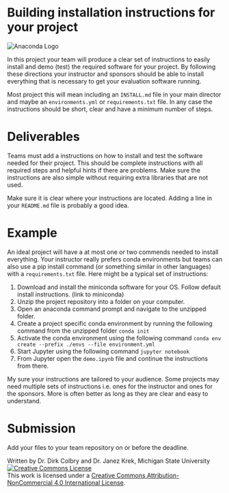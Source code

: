 # Building installation instructions for your project

![Anaconda Logo](https://optimise2.assets-servd.host/voracious-blesbok/production/anaconda-meta.jpg?w=1200&h=630&q=82&auto=format&fit=clip&dm=1632326952&s=2b336a00fa13405f84ce2f5b74e21fee)

In this project your team will produce a clear set of instructions to easily install and demo (test) the required software for your project.  By following these directions your instructor and sponsors should be able to install everything that is necessary to get your evaluation software running.  

Most project this will mean including an ```INSTALL.md``` file in your main director and maybe an ```environments.yml``` or ```requirements.txt``` file.  In any case the instructions should be short, clear and have a minimum number of steps.  


# Deliverables 

Teams must add a instructions on how to install and test the software needed for their project. This should be complete instructions with all required steps and helpful hints if there are problems. Make sure the instructions are also simple without requiring extra libraries that are not used. 

Make sure it is clear where your instructions are located.  Adding a line in your ```README.md``` file is probably a good idea.

# Example

An ideal project will have a at most one or two commends needed to install everything.  Your instructor really prefers conda environments but teams can also use a pip install command (or something similar in other languages) with a ```requirements.txt``` file.  Here might be a typical set of instructions:

1. Download and install the miniconda software for your OS. Follow default install instructions. (link to miniconda)
2. Unzip the project repository into a folder on your computer.
3. Open an anaconda command prompt and navigate to the unzipped folder.  
4. Create a project specific conda environment by running the following command from the unzipped folder ```conda init```
5. Activate the conda environment using the following command ```conda env create --prefix ./envs --file environment.yml```
6. Start Jupyter using the following command ```jupyter notebook```
7. From Jupyter open the ```demo.ipynb``` file and continue the instructions from there.

My sure your instructions are tailored to your audience.  Some projects may need multiple sets of instructions i.e. ones for the instructor and ones for the sponsors.  More is often better as long as they are clear and easy to understand. 

# Submission

Add your files to your team repository on or before the deadline.  

Written by Dr. Dirk Colbry and Dr. Janez Krek, Michigan State University
<a rel="license" href="http://creativecommons.org/licenses/by-nc/4.0/"><img alt="Creative Commons License" style="border-width:0" src="https://i.creativecommons.org/l/by-nc/4.0/88x31.png" /></a><br />This work is licensed under a <a rel="license" href="http://creativecommons.org/licenses/by-nc/4.0/">Creative Commons Attribution-NonCommercial 4.0 International License</a>.
